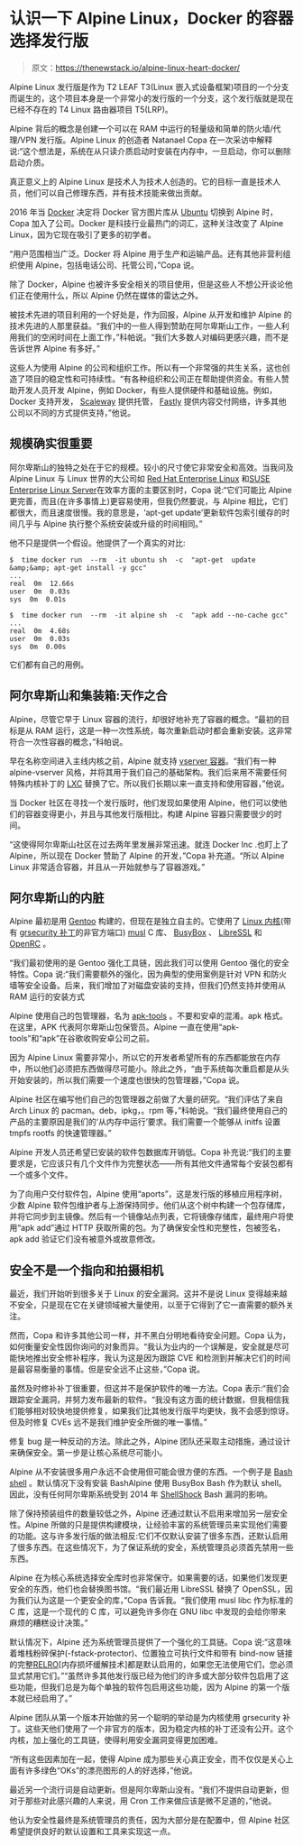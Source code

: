 # 认识一下 Alpine Linux，Docker 的容器选择发行版

> 原文：<https://thenewstack.io/alpine-linux-heart-docker/>

Alpine Linux 发行版是作为 T2 LEAF T3(Linux 嵌入式设备框架)项目的一个分支而诞生的，这个项目本身是一个非常小的发行版的一个分支，这个发行版就是现在已经不存在的 T4 Linux 路由器项目 T5(LRP)。

Alpine 背后的概念是创建一个可以在 RAM 中运行的轻量级和简单的防火墙/代理/VPN 发行版。Alpine Linux 的创造者 Natanael Copa 在一次采访中解释说:“这个想法是，系统在从只读介质启动时安装在内存中，一旦启动，你可以删除启动介质。

真正意义上的 Alpine Linux 是技术人为技术人创造的。它的目标一直是技术人员，他们可以自己修理东西，并有技术技能来做出贡献。

2016 年当 [Docker](http://www.docker.io) 决定将 Docker 官方图片库从 [Ubuntu](https://www.ubuntu.com/) 切换到 Alpine 时，Copa 加入了公司。Docker 是科技行业最热门的词汇，这种关注改变了 Alpine Linux，因为它现在吸引了更多的初学者。

“用户范围相当广泛。Docker 将 Alpine 用于生产和运输产品。还有其他非营利组织使用 Alpine，包括电话公司、托管公司，”Copa 说。

除了 Docker，Alpine 也被许多安全相关的项目使用，但是这些人不想公开谈论他们正在使用什么，所以 Alpine 仍然在媒体的雷达之外。

被技术先进的项目利用的一个好处是，作为回报，Alpine 从开发和维护 Alpine 的技术先进的人那里获益。“我们中的一些人得到赞助在阿尔卑斯山工作，一些人利用我们的空闲时间在上面工作，”科帕说。“我们大多数人对编码更感兴趣，而不是告诉世界 Alpine 有多好。”

这些人为使用 Alpine 的公司和组织工作。所以有一个非常强的共生关系，这也创造了项目的稳定性和可持续性。“有各种组织和公司正在帮助提供资金。有些人赞助开发人员开发 Alpine，例如 Docker，有些人提供硬件和基础设施。例如，Docker 支持开发， [Scaleway](https://www.scaleway.com/) 提供托管， [Fastly](https://www.fastly.com/) 提供内容交付网络，许多其他公司以不同的方式提供支持，”他说。

## 规模确实很重要

阿尔卑斯山的独特之处在于它的规模。较小的尺寸使它非常安全和高效。当我问及 Alpine Linux 与 Linux 世界的大公司如 [Red Hat Enterprise Linux](https://www.redhat.com/en/technologies/linux-platforms/enterprise-linux) 和[SUSE Enterprise Linux Server](https://www.suse.com/de-de/products/server/)在效率方面的主要区别时，Copa 说:“它们可能比 Alpine 更完善，而且(在许多事情上)更容易使用，但我仍然要说，与 Alpine 相比，它们都很大，而且速度很慢。我的意思是，‘apt-get update’更新软件包索引缓存的时间几乎与 Alpine 执行整个系统安装或升级的时间相同。”

他不只是提供一个假设。他提供了一个真实的对比:

```
$  time docker run  --rm  -it ubuntu sh  -c  "apt-get  update &amp;&amp; apt-get install -y gcc"
...
real  0m  12.66s
user  0m  0.03s
sys  0m  0.01s

$  time docker run  --rm  -it alpine sh  -c  "apk add --no-cache gcc"
...
real  0m  4.68s
user  0m  0.03s
sys  0m  0.00s

```

它们都有自己的用例。

## 阿尔卑斯山和集装箱:天作之合

Alpine，尽管它早于 Linux 容器的流行，却很好地补充了容器的概念。“最初的目标是从 RAM 运行，这是一种一次性系统，每次重新启动时都会重新安装。这非常符合一次性容器的概念，”科帕说。

早在名称空间进入主线内核之前，Alpine 就支持 [vserver 容器](http://linux-vserver.org/Welcome_to_Linux-VServer.org)。“我们有一种 alpine-vserver 风格，并将其用于我们自己的基础架构。我们后来用不需要任何特殊内核补丁的 [LXC](https://linuxcontainers.org/) 替换了它。所以我们长期以来一直支持和使用容器，”他说。

当 Docker 社区在寻找一个发行版时，他们发现如果使用 Alpine，他们可以使他们的容器变得更小，并且与其他发行版相比，构建 Alpine 容器只需要很少的时间。

“这使得阿尔卑斯山社区在过去两年里发展非常迅速。就连 Docker Inc .也盯上了 Alpine，所以现在 Docker 赞助了 Alpine 的开发，”Copa 补充道。“所以 Alpine Linux 非常适合容器，并且从一开始就参与了容器游戏。”

## 阿尔卑斯山的内脏

Alpine 最初是用 [Gentoo](https://gentoo.org/) 构建的，但现在是独立自主的。它使用了 [Linux 内核](https://www.kernel.org/)(带有 [grsecurity 补丁](https://grsecurity.net/)的非官方端口) [musl](https://www.musl-libc.org/) C 库、 [BusyBox](https://busybox.net/) 、 [LibreSSL](https://www.libressl.org/) 和 [OpenRC](https://wiki.gentoo.org/wiki/OpenRC) 。

“我们最初使用的是 Gentoo 强化工具链，因此我们可以使用 Gentoo 强化的安全特性。Copa 说:“我们需要额外的强化，因为典型的使用案例是针对 VPN 和防火墙等安全设备。后来，我们增加了对磁盘安装的支持，但我们仍然支持并使用从 RAM 运行的安装方式

Alpine 使用自己的包管理器，名为 [apk-tools](https://wiki.alpinelinux.org/wiki/Alpine_Linux_package_management) 。不要和安卓的混淆。apk 格式。在这里，APK 代表阿尔卑斯山包保管员。Alpine 一直在使用“apk-tools”和“apk”在谷歌收购安卓公司之前。

因为 Alpine Linux 需要非常小，所以它的开发者希望所有的东西都能放在内存中，所以他们必须把东西做得尽可能小。除此之外，“由于系统每次重启都是从头开始安装的，所以我们需要一个速度也很快的包管理器，”Copa 说。

Alpine 社区在编写他们自己的包管理器之前做了大量的研究。“我们评估了来自 Arch Linux 的 pacman。deb，ipkg，。rpm 等，”科帕说。“我们最终使用自己的产品的主要原因是我们的‘从内存中运行’要求。我们需要一个能够从 initfs 设置 tmpfs rootfs 的快速管理器。”

Alpine 开发人员还希望已安装的软件包数据库开销低。Copa 补充说:“我们的主要要求是，它应该只有几个文件作为完整状态——所有其他文件通常每个安装包都有一个或多个文件。

为了向用户交付软件包，Alpine 使用“aports”，这是发行版的移植应用程序树，少数 Alpine 软件包维护者与上游保持同步。他们从这个树中构建一个包存储库，并将它同步到主镜像。然后有一个镜像站点列表，它将镜像存储库，最终用户将使用“apk add”通过 HTTP 获取所需的包。为了确保安全性和完整性，包被签名，apk add 验证它们没有被意外或故意修改。

## 安全不是一个指向和拍摄相机

最近，我们开始听到很多关于 Linux 的安全漏洞。这并不是说 Linux 变得越来越不安全，只是现在它在关键领域被大量使用，以至于它得到了它一直需要的额外关注。

然而，Copa 和许多其他公司一样，并不黑白分明地看待安全问题。Copa 认为，如何衡量安全性因你询问的对象而异。“我认为业内的一个误解是，安全就是尽可能快地推出安全修补程序，我认为这是因为跟踪 CVE 和检测到并解决它们的时间是最容易衡量的事情。但是安全远不止这些，”Copa 说。

虽然及时修补补丁很重要，但这并不是保护软件的唯一方法。Copa 表示:“我们会跟踪安全漏洞，并努力发布最新的软件。“我没有这方面的统计数据，但我相信我们能够相对较快地提供修复，如果我们比其他发行版平均更快，我不会感到惊讶。但及时修复 CVEs 远不是我们维护安全所做的唯一事情。”

修复 bug 是一种反动的方法。除此之外，Alpine 团队还采取主动措施，通过设计来确保安全。第一步是让核心系统尽可能小。

Alpine 从不安装很多用户永远不会使用但可能会很方便的东西。一个例子是 [Bash shell](https://www.gnu.org/software/bash/) 。默认情况下没有安装 BashAlpine 使用 BusyBox Bash 作为默认 shell。因此，没有任何阿尔卑斯系统受到 2014 年 [ShellShock](https://www.symantec.com/connect/blogs/shellshock-all-you-need-know-about-bash-bug-vulnerability) Bash 漏洞的影响。

除了保持预装组件的数量较低之外，Alpine 还通过默认不启用来增加另一层安全性。Alpine 所做的只是提供构建模块，让经验丰富的系统管理员来实现他们需要的功能。这与许多发行版的做法相反:它们不仅默认安装了很多东西，还默认启用了很多东西。在这些情况下，为了保证系统的安全，系统管理员必须首先禁用一些东西。

Alpine 在为核心系统选择安全库时也非常保守。如果需要的话，如果他们发现更安全的东西，他们也会替换图书馆。“我们最近用 LibreSSL 替换了 OpenSSL，因为我们认为这是一个更安全的库，”Copa 告诉我。“我们使用 musl libc 作为标准的 C 库，这是一个现代的 C 库，可以避免许多你在 GNU libc 中发现的会给你带来麻烦的糟糕设计决策。”

默认情况下，Alpine 还为系统管理员提供了一个强化的工具链。Copa 说:“这意味着堆栈粉碎保护(-fstack-protector)、位置独立可执行文件和带有 bind-now 链接的完整[RELRO](http://tk-blog.blogspot.de/2009/02/relro-not-so-well-known-memory.html)[内存损坏缓解技术]都是默认启用的，如果您无法使用它们，您必须显式禁用它们。”“虽然许多其他发行版已经为他们的许多或大部分软件包启用了这些功能，但我们总是为每个单独的软件包启用这些功能，因为 Alpine 的第一个版本就已经启用了。”

Alpine 团队从第一个版本开始做的另一个聪明的举动是为内核使用 grsecurity 补丁。这些天他们使用了一个非官方的版本，因为稳定内核的补丁还没有公开。这个内核，加上强化的工具链，使得利用安全漏洞变得更加困难。

“所有这些因素加在一起，使得 Alpine 成为那些关心真正安全，而不仅仅是关心上面有许多绿色“OKs”的漂亮图形的人的好选择，”他说。

最近另一个流行词是自动更新。但是阿尔卑斯山没有。“我们不提供自动更新，但对于那些对此感兴趣的人来说，用 Cron 工作来做应该是微不足道的，”他说。

他认为安全性最终是系统管理员的责任，因为大部分是在配置中，但 Alpine 社区希望提供良好的默认设置和工具来实现这一点。

<svg xmlns:xlink="http://www.w3.org/1999/xlink" viewBox="0 0 68 31" version="1.1"><title>Group</title> <desc>Created with Sketch.</desc></svg>